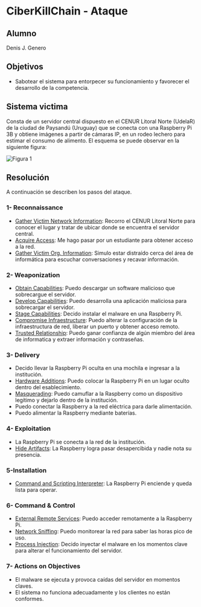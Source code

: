 # CiberKillChain - Ataque
## Alumno
Denis J. Genero
## Objetivos
- Sabotear el sistema para entorpecer su funcionamiento y favorecer el desarrollo de la competencia.

## Sistema victima
Consta de un servidor central dispuesto en el CENUR Litoral Norte (UdelaR) de la ciudad de Paysandú (Uruguay) que se conecta con una Raspberry Pi 3B y obtiene imágenes a partir de cámaras IP, en un rodeo lechero para estimar el consumo de alimento. El esquema se puede observar en la siguiente figura:

![Figura 1](/Imagenes/Figura1)

## Resolución
A continuación se describen los pasos del ataque.

### 1- Reconnaissance
- [Gather Victim Network Information](https://attack.mitre.org/techniques/T1592/): Recorro el CENUR Litoral Norte para conocer el lugar y tratar de ubicar donde se encuentra el servidor central.
- [Acquire Access](https://attack.mitre.org/techniques/T1650/): Me hago pasar por un estudiante para obtener acceso a la red.
- [Gather Victim Org. Information](https://attack.mitre.org/techniques/T1591/): Simulo estar distraído cerca del área de informática para escuchar conversaciones y recavar información.

### 2- Weaponization
- [Obtain Capabilities](https://attack.mitre.org/techniques/T1588/): Puedo descargar un software malicioso que sobrecargue el servidor.
- [Develop Capabilities](https://attack.mitre.org/techniques/T1587/): Puedo desarrolla una aplicación maliciosa para sobrecargar el servidor.
- [Stage Capabilities](https://attack.mitre.org/techniques/T1608/): Decido instalar el malware en una Raspberry Pi.
- [Compromise Infraestructure](https://attack.mitre.org/techniques/T1584/): Puedo alterar la configuración de la infraestructura de red, liberar un puerto y obtener acceso remoto.
- [Trusted Relationship](https://attack.mitre.org/techniques/T1199/): Puedo ganar confianza de algún miembro del área de informatica y extraer información y contraseñas.

### 3- Delivery
- Decido llevar la Raspberry Pi oculta en una mochila e ingresar a la institución.
- [Hardware Additions](https://attack.mitre.org/techniques/T1200/): Puedo colocar la Raspberry Pi en un lugar oculto dentro del esablecimiento.
- [Masquerading](https://attack.mitre.org/techniques/T1036/): Puedo camuflar a la Raspberry como un dispositivo legítimo y dejarlo dentro de la institución.
- Puedo conectar la Raspberry a la red eléctrica para darle alimentación.
- Puedo alimentar la Raspberry mediante baterías.

### 4- Exploitation
- La Raspberry Pi se conecta a la red de la institución.
- [Hide Artifacts](https://attack.mitre.org/techniques/T1564/): La Raspberry logra pasar desapercibida y nadie nota su presencia.

### 5-Installation
- [Command and Scripting Interpreter](https://attack.mitre.org/techniques/T1059/): La Raspberry Pi enciende y queda lista para operar.

### 6- Command & Control
- [External Remote Services](https://attack.mitre.org/techniques/T1133/): Puedo acceder remotamente a la Raspberry Pi.
- [Network Sniffing](https://attack.mitre.org/techniques/T1040/): Puedo monitorear la red para saber las horas pico de uso.
- [Process Injection](https://attack.mitre.org/techniques/T1055/): Decido inyectar el malware en los momentos clave para alterar el funcionamiento del servidor.


### 7- Actions on Objectives
- El malware se ejecuta y provoca caídas del servidor en momentos claves.
- El sistema no funciona adecuadamente y los clientes no están conformes.
